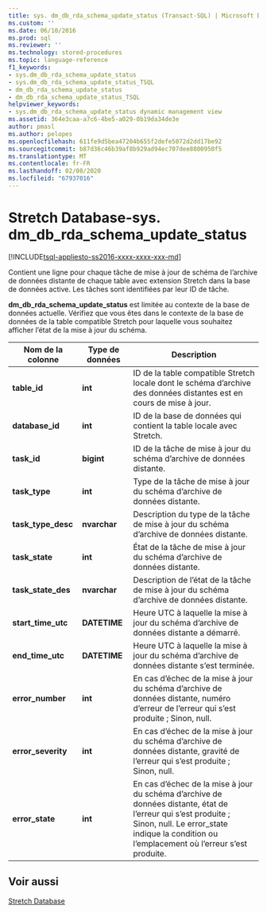```yaml
---
title: sys. dm_db_rda_schema_update_status (Transact-SQL) | Microsoft Docs
ms.custom: ''
ms.date: 06/10/2016
ms.prod: sql
ms.reviewer: ''
ms.technology: stored-procedures
ms.topic: language-reference
f1_keywords:
- sys.dm_db_rda_schema_update_status
- sys.dm_db_rda_schema_update_status_TSQL
- dm_db_rda_schema_update_status
- dm_db_rda_schema_update_status_TSQL
helpviewer_keywords:
- sys.dm_db_rda_schema_update_status dynamic management view
ms.assetid: 364e3caa-a7c6-4be5-a029-0b19da34de3e
author: pmasl
ms.author: pelopes
ms.openlocfilehash: 611fe9d5bea47204b655f2defe5072d2dd17be92
ms.sourcegitcommit: b87d36c46b39af8b929ad94ec707dee8800950f5
ms.translationtype: MT
ms.contentlocale: fr-FR
ms.lasthandoff: 02/08/2020
ms.locfileid: "67937016"
---
```

# <a name="stretch-database---sysdm_db_rda_schema_update_status"></a>Stretch Database-sys. dm_db_rda_schema_update_status
[!INCLUDE[tsql-appliesto-ss2016-xxxx-xxxx-xxx-md](../../includes/tsql-appliesto-ss2016-xxxx-xxxx-xxx-md.md)]

  Contient une ligne pour chaque tâche de mise à jour de schéma de l’archive de données distante de chaque table avec extension Stretch dans la base de données active. Les tâches sont identifiées par leur ID de tâche.  
  
 **dm_db_rda_schema_update_status** est limitée au contexte de la base de données actuelle. Vérifiez que vous êtes dans le contexte de la base de données de la table compatible Stretch pour laquelle vous souhaitez afficher l’état de la mise à jour du schéma.  
  
|Nom de la colonne|Type de données|Description|  
|-----------------|---------------|-----------------|  
|**table_id**|**int**|ID de la table compatible Stretch locale dont le schéma d’archive des données distantes est en cours de mise à jour.|  
|**database_id**|**int**|ID de la base de données qui contient la table locale avec Stretch.|  
|**task_id**|**bigint**|ID de la tâche de mise à jour du schéma d’archive de données distante.|  
|**task_type**|**int**|Type de la tâche de mise à jour du schéma d’archive de données distante.|  
|**task_type_desc**|**nvarchar**|Description du type de la tâche de mise à jour du schéma d’archive de données distante.|  
|**task_state**|**int**|État de la tâche de mise à jour du schéma d’archive de données distante.|  
|**task_state_des**|**nvarchar**|Description de l’état de la tâche de mise à jour du schéma d’archive de données distante.|  
|**start_time_utc**|**DATETIME**|Heure UTC à laquelle la mise à jour du schéma d’archive de données distante a démarré.|  
|**end_time_utc**|**DATETIME**|Heure UTC à laquelle la mise à jour du schéma d’archive de données distante s’est terminée.|  
|**error_number**|**int**|En cas d’échec de la mise à jour du schéma d’archive de données distante, numéro d’erreur de l’erreur qui s’est produite ; Sinon, null.|  
|**error_severity**|**int**|En cas d’échec de la mise à jour du schéma d’archive de données distante, gravité de l’erreur qui s’est produite ; Sinon, null.|  
|**error_state**|**int**|En cas d’échec de la mise à jour du schéma d’archive de données distante, état de l’erreur qui s’est produite ; Sinon, null. Le error_state indique la condition ou l’emplacement où l’erreur s’est produite.|  
  
## <a name="see-also"></a>Voir aussi  
 [Stretch Database](../../sql-server/stretch-database/stretch-database.md)  
  
  
